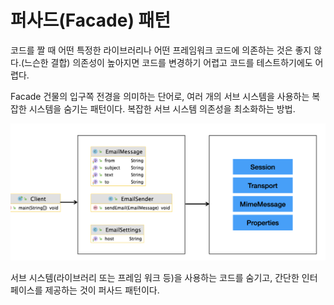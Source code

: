 # 퍼사드(Facade) 패턴
코드를 짤 때 어떤 특정한 라이브러리나 어떤 프레임워크 코드에 의존하는 것은 좋지 않다.(느슨한 결합)
의존성이 높아지면 코드를 변경하기 어렵고 코드를 테스트하기에도 어렵다.

Facade 건물의 입구쪽 전경을 의미하는 단어로, 여러 개의 서브 시스템을 사용하는 복잡한 시스템을 숨기는 패턴이다.
복잡한 서브 시스템 의존성을 최소화하는 방법.

![Facade.png](Facade.png)

서브 시스템(라이브러리 또는 프레임 워크 등)을 사용하는 코드를 숨기고, 
간단한 인터페이스를 제공하는 것이 퍼사드 패턴이다.